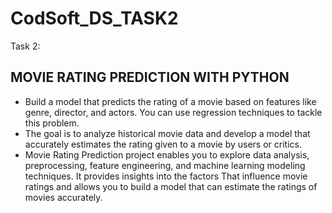 # CodSoft_DS_TASK2

Task 2:
## MOVIE RATING PREDICTION WITH PYTHON 
- Build a model that predicts the rating of a movie based on features like genre, director, and actors. You can use regression techniques to tackle this problem.
- The goal is to analyze historical movie data and develop a model that accurately estimates the rating given to a movie by users or critics.
- Movie Rating Prediction project enables you to explore data analysis, preprocessing, feature engineering, and machine learning modeling techniques. It provides insights into the factors That influence movie ratings and allows you to build a model that can estimate the ratings of movies accurately.
